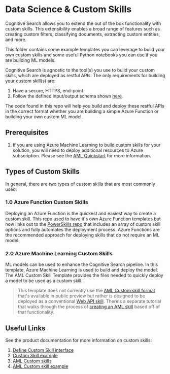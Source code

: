 # Data Science & Custom Skills
Cognitive Search allows you to extend the out of the box functionality with custom skills. This extensibility enables a broad range of features such as creating custom filters, classifying documents, extracting custom entities, and more.

This folder contains some example templates you can leverage to build your own custom skills and some useful Python notebooks you can use if you are building ML models.

Cognitive Search is agnostic to the tool(s) you use to build your custom skills, which are deployed as restful APIs.  The only requirements for building your custom skill(s) are:

1. Have a secure, HTTPS, end-point.
2. Follow the defined input/output schema shown [here](https://docs.microsoft.com/azure/search/cognitive-search-custom-skill-interface). 

The code found in this repo will help you build and deploy these restful APIs in the correct format whether you are building a simple Azure Function or building your own custom ML model.

## Prerequisites
1. If you are using Azure Machine Learning to build custom skills for your solution, you will need to deploy additional resources to Azure subscription.  Please see the [AML Quickstart](https://docs.microsoft.com/azure/machine-learning/service/quickstart-get-started) for more information.

## Types of Custom Skills
In general, there are two types of custom skills that are most commonly used:

### 1.0 Azure Function Custom Skills
Deploying an Azure Function is the quickest and easiest way to create a custom skill. This repo used to have it's own Azure Function templates but now links out to the [PowerSkills repo](https://github.com/Azure-Samples/azure-search-power-skills) that includes an array of custom skill options and fully automates the deployment process. Azure Functions are the recommended approach for deploying skills that do not require an ML model.

### 2.0 Azure Machine Learning Custom Skills
ML models can be used to enhance the Cognitive Search pipeline. In this template, Azure Machine Learning is used to build and deploy the model. The AML Custom Skill Template provides the files needed to quickly deploy a model to be used as a custom skill. 

> This template does not currently use the [AML Custom skill format](https://docs.microsoft.com/azure/search/cognitive-search-aml-skill) that's available in public preview but rather is designed to be deployed as a conventional [Web API skill](https://docs.microsoft.com/azure/search/cognitive-search-custom-skill-web-api). There's a separate tutorial that walks through the process of [creating an AML skill](https://docs.microsoft.com/azure/search/cognitive-search-tutorial-aml-custom-skill) based off of that functionality.

## Useful Links
See the product documentation for more information on custom skills:
1. [Define Custom Skill interface](https://docs.microsoft.com/en-us/azure/search/cognitive-search-custom-skill-interface
)
2. [Custom Skill example](https://docs.microsoft.com/en-us/azure/search/cognitive-search-create-custom-skill-example
)
3. [AML Custom skills](https://docs.microsoft.com/azure/search/cognitive-search-aml-skill)
4. [AML Custom skill example](https://docs.microsoft.com/azure/search/cognitive-search-tutorial-aml-custom-skill)

